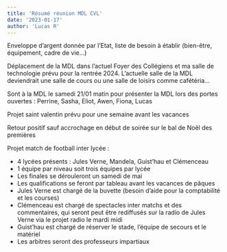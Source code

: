 ```yaml
---
title: 'Résumé réunion MDL CVL'
date: '2023-01-17'
author: 'Lucas R'
---
```


Enveloppe d’argent donnée par l’Etat, liste de besoin à établir (bien-être, équipement, cadre de vie…)

Déplacement de la MDL dans l’actuel Foyer des Collégiens et ma salle de technologie prévu pour la rentrée 2024. L’actuelle salle de la MDL deviendrait une salle de cours ou une salle de loisirs comme cafétéria…

Sont à la MDL le samedi 21/01 matin pour présenter la MDL lors des portes ouvertes : Perrine, Sasha, Eliot, Awen, Fiona, Lucas

Projet saint valentin prévu pour une semaine avant les vacances

Retour positif sauf accrochage en début de soirée sur le bal de Noël des premières

Projet match de football inter lycée :
- 4 lycées présents : Jules Verne, Mandela, Guist’hau et Clémenceau
- 1 équipe par niveau soit trois équipes par lycée
- Les finales se dérouleront un samedi de mai
- Les qualifications se feront par tableau avant les vacances de pâques
- Jules Verne est chargé de la buvette (besoin d’aide pour la comptabilité et les courses)
- Clémenceau est chargé de spectacles inter matchs et des commentaires, qui seront peut être rediffusés sur la radio de Jules Verne via le projet radio le mardi midi
- Guist’hau est chargé de réserver le stade, l’équipe de secours et le matériel
- Les arbitres seront des professeurs impartiaux 